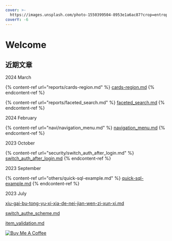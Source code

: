 ```yaml
---
cover: >-
  https://images.unsplash.com/photo-1550399504-8953e1a6ac87?crop=entropy&cs=srgb&fm=jpg&ixid=M3wxOTcwMjR8MHwxfHNlYXJjaHw1fHxiZWFjaCUyMHJlbGF4fGVufDB8fHx8MTY5NjM0Mzg4OHww&ixlib=rb-4.0.3&q=85
coverY: -6
---
```


# Welcome

## 近期文章

2024 March

{% content-ref url="reports/cards-region.md" %}
[cards-region.md](reports/cards-region.md)
{% endcontent-ref %}

{% content-ref url="reports/faceted_search.md" %}
[faceted\_search.md](reports/faceted\_search.md)
{% endcontent-ref %}

2024 February

{% content-ref url="navi/navigation_menu.md" %}
[navigation\_menu.md](navi/navigation\_menu.md)
{% endcontent-ref %}

2023 October

{% content-ref url="security/switch_auth_after_login.md" %}
[switch\_auth\_after\_login.md](security/switch\_auth\_after\_login.md)
{% endcontent-ref %}

2023 September

{% content-ref url="others/quick-sql-example.md" %}
[quick-sql-example.md](others/quick-sql-example.md)
{% endcontent-ref %}

2023 July

[xiu-gai-bu-tong-yu-xi-xia-de-nei-jian-wen-zi-xun-xi.md](others/xiu-gai-bu-tong-yu-xi-xia-de-nei-jian-wen-zi-xun-xi.md "mention")

[switch\_authe\_scheme.md](security/switch\_authe\_scheme.md "mention")

[item\_validation.md](forms/item\_validation.md "mention")



[![Buy Me A Coffee](https://cdn.buymeacoffee.com/buttons/default-orange.png)](https://www.buymeacoffee.com/hychen39)
